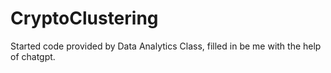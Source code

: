 # CryptoClustering

Started code provided by Data Analytics Class, filled in be me with the help of chatgpt.

